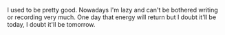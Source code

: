 I used to be pretty good. Nowadays I'm lazy and can't be bothered writing or recording very much. One day that energy will return but I doubt it'll be today, I doubt it'll be tomorrow. 

